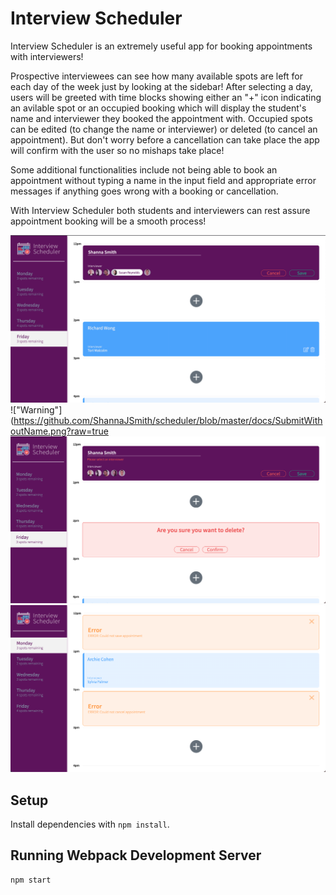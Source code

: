# Interview Scheduler

Interview Scheduler is an extremely useful app for booking appointments with interviewers! 

Prospective interviewees can see how many available spots are left for each day of the week just by looking at the sidebar! After selecting a day, users will be greeted with time blocks showing either an "+" icon indicating an avilable spot or an occupied booking which will display the student's name and interviewer they booked the appointment with. Occupied spots can be edited (to change the name or interviewer) or deleted (to cancel an appointment). But don't worry before a cancellation can take place the app will confirm with the user so no mishaps take place!

Some additional functionalities include not being able to book an appointment without typing a name in the input field and appropriate error messages if anything goes wrong with a booking or cancellation.

With Interview Scheduler both students and interviewers can rest assure appointment booking will be a smooth process!

!["Booking Appointments Form"](https://github.com/ShannaJSmith/scheduler/blob/master/docs/BookingAppointmentForm.png?raw=true)
!["Warning"](https://github.com/ShannaJSmith/scheduler/blob/master/docs/SubmitWithoutName.png?raw=true
!["Screenshot"](https://github.com/ShannaJSmith/scheduler/blob/master/docs/CancelConfirmation.png?raw=true)
!["Screenshot"](https://github.com/ShannaJSmith/scheduler/blob/master/docs/ErrorMsgs.png?raw=true)



## Setup

Install dependencies with `npm install`.

## Running Webpack Development Server

```sh
npm start
```

